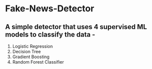 # Fake-News-Detector

## A simple detector that uses 4 supervised ML models to classify the data - 
1. Logistic Regression
2. Decision Tree
3. Gradient Boosting
4. Random Forest Classifier
